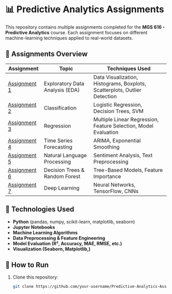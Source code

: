 # 📊 Predictive Analytics Assignments
This repository contains multiple assignments completed for the **MGS 616 - Predictive Analytics** course. Each assignment focuses on different machine-learning techniques applied to real-world datasets.

## 📂 Assignments Overview
| Assignment | Topic | Techniques Used |
|------------|-----------------|--------------------------------|
| [Assignment 1](Assignment_1_EDA/) | Exploratory Data Analysis (EDA) | Data Visualization, Histograms, Boxplots, Scatterplots, Outlier Detection |
| [Assignment 2](Assignment_2_Classification/) | Classification | Logistic Regression, Decision Trees, SVM |
| [Assignment 3](Assignment_3_Regression/) | Regression | Multiple Linear Regression, Feature Selection, Model Evaluation |
| [Assignment 4](Assignment_4_TimeSeries/) | Time Series Forecasting | ARIMA, Exponential Smoothing |
| [Assignment 5](Assignment_5_NLP/) | Natural Language Processing | Sentiment Analysis, Text Preprocessing |
| [Assignment 6](Assignment_6_DecisionTrees/) | Decision Trees & Random Forest | Tree-Based Models, Feature Importance |
| [Assignment 7](Assignment_7_DeepLearning/) | Deep Learning | Neural Networks, TensorFlow, CNNs |

## 📌 Technologies Used
- **Python** (pandas, numpy, scikit-learn, matplotlib, seaborn)
- **Jupyter Notebooks**
- **Machine Learning Algorithms**
- **Data Preprocessing & Feature Engineering**
- **Model Evaluation (R², Accuracy, MAE, RMSE, etc.)**
- **Visualization (Seaborn, Matplotlib,)**

## 🚀 How to Run
1. Clone this repository:
   ```sh
   git clone https://github.com/your-username/Predictive-Analytics-Assignments.git
